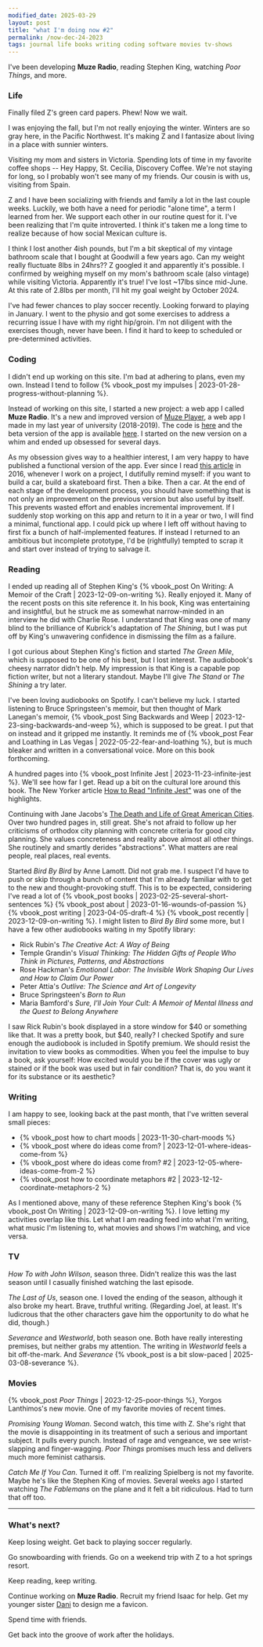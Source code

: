 ```yaml
---
modified_date: 2025-03-29
layout: post
title: "what I'm doing now #2"
permalink: /now-dec-24-2023
tags: journal life books writing coding software movies tv-shows
---
```


I've been developing **Muze Radio**, reading Stephen King, watching _Poor Things_, and more.

<!--more-->

### Life

Finally filed Z's green card papers.
Phew!
Now we wait.

I was enjoying the fall, but I'm not really enjoying the winter.
Winters are so gray here, in the Pacific Northwest.
It's making Z and I fantasize about living in a place with sunnier winters.

Visiting my mom and sisters in Victoria.
Spending lots of time in my favorite coffee shops -- Hey Happy, St. Cecilia, Discovery Coffee.
We're not staying for long, so I probably won't see many of my friends.
Our cousin is with us, visiting from Spain.

Z and I have been socializing with friends and family a lot in the last couple weeks.
Luckily, we both have a need for periodic "alone time", a term I learned from her.
We support each other in our routine quest for it.
I've been realizing that I'm quite introverted.
I think it's taken me a long time to realize because of how social Mexican culture is.

I think I lost another 4ish pounds, but I'm a bit skeptical of my vintage bathroom scale that I bought at Goodwill a few years ago.
Can my weight really fluctuate 8lbs in 24hrs??
Z googled it and apparently it's possible.
I confirmed by weighing myself on my mom's bathroom scale (also vintage) while visiting Victoria.
Apparently it's true!
I've lost ~17lbs since mid-June.
At this rate of 2.8lbs per month, I'll hit my goal weight by October 2024.

I've had fewer chances to play soccer recently.
Looking forward to playing in January.
I went to the physio and got some exercises to address a recurring issue I have with my right hip/groin.
I'm not diligent with the exercises though, never have been.
I find it hard to keep to scheduled or pre-determined activities.

### Coding

I didn't end up working on this site.
I'm bad at adhering to plans, even my own.
Instead I tend to follow {% vbook_post my impulses | 2023-01-28-progress-without-planning %}.

Instead of working on this site, I started a new project: a web app I called **Muze Radio**.
It's a new and improved version of [Muze Player](https://github.com/okjuan/muze), a web app I made in my last year of university (2018-2019).
The code is [here](https://github.com/okjuan/muze-radio) and the beta version of the app is available [here](https://okjuan.me/muze-radio).
I started on the new version on a whim and ended up obsessed for several days.

As my obsession gives way to a healthier interest, I am very happy to have published a functional version of the app.
Ever since I read [this article](https://awilkinson.medium.com/skateboard-bike-car-6bec841ed96e) in 2016, whenever I work on a project, I dutifully remind myself: if you want to build a car, build a skateboard first.
Then a bike.
Then a car.
At the end of each stage of the development process, you should have something that is not only an improvement on the previous version but also useful by itself.
This prevents wasted effort and enables incremental improvement.
If I suddenly stop working on this app and return to it in a year or two, I will find a minimal, functional app.
I could pick up where I left off without having to first fix a bunch of half-implemented features.
If instead I returned to an ambitious but incomplete prototype, I'd be (rightfully) tempted to scrap it and start over instead of trying to salvage it.

### Reading

I ended up reading all of Stephen King's {% vbook_post On Writing: A Memoir of the Craft | 2023-12-09-on-writing %}.
Really enjoyed it.
Many of the recent posts on this site reference it.
In his book, King was entertaining and insightful, but he struck me as somewhat narrow-minded in an interview he did with Charlie Rose.
I understand that King was one of many blind to the brilliance of Kubrick's adaptation of _The Shining_, but I was put off by King's unwavering confidence in dismissing the film as a failure.

I got curious about Stephen King's fiction and started _The Green Mile_, which is supposed to be one of his best, but I lost interest.
The audiobook's cheesy narrator didn't help.
My impression is that King is a capable pop fiction writer, but not a literary standout.
Maybe I'll give _The Stand_ or _The Shining_ a try later.

I've been loving audiobooks on Spotify.
I can't believe my luck.
I started listening to Bruce Springsteen's memoir, but then thought of Mark Lanegan's memoir, {% vbook_post Sing Backwards and Weep | 2023-12-23-sing-backwards-and-weep %}, which is supposed to be great.
I put that on instead and it gripped me instantly.
It reminds me of {% vbook_post Fear and Loathing in Las Vegas | 2022-05-22-fear-and-loathing %}, but is much bleaker and written in a conversational voice.
More on this book forthcoming.

A hundred pages into {% vbook_post Infinite Jest | 2023-11-23-infinite-jest %}.
We'll see how far I get.
Read up a bit on the cultural lore around this book.
The New Yorker article [How to Read "Infinite Jest"](https://www.newyorker.com/magazine/2018/11/05/how-to-read-infinite-jest) was one of the highlights.

Continuing with Jane Jacobs's [The Death and Life of Great American Cities](https://www.goodreads.com/book/show/30833.The_Death_and_Life_of_Great_American_Cities).
Over two hundred pages in, still great.
She's not afraid to follow up her criticisms of orthodox city planning with concrete criteria for good city planning.
She values concreteness and reality above almost all other things.
She routinely and smartly derides "abstractions".
What matters are real people, real places, real events.

Started _Bird By Bird_ by Anne Lamott.
Did not grab me.
I suspect I'd have to push or skip through a bunch of content that I'm already familiar with to get to the new and thought-provoking stuff.
This is to be expected, considering I've read a lot of {% vbook_post books | 2023-02-25-several-short-sentences %} {% vbook_post about | 2023-01-16-wounds-of-passion %} {% vbook_post writing | 2023-04-05-draft-4 %} {% vbook_post recently | 2023-12-09-on-writing %}.
I might listen to _Bird By Bird_ some more, but I have a few other audiobooks waiting in my Spotify library:
- Rick Rubin's _The Creative Act: A Way of Being_
- Temple Grandin's _Visual Thinking: The Hidden Gifts of People Who Think in Pictures, Patterns, and Abstractions_
- Rose Hackman's _Emotional Labor: The Invisible Work Shaping Our Lives and How to Claim Our Power_
- Peter Attia's _Outlive: The Science and Art of Longevity_
- Bruce Springsteen's _Born to Run_
- Maria Bamford's _Sure, I'll Join Your Cult: A Memoir of Mental Illness and the Quest to Belong Anywhere_

I saw Rick Rubin's book displayed in a store window for $40 or something like that.
It was a pretty book, but $40, really?
I checked Spotify and sure enough the audiobook is included in Spotify premium.
We should resist the invitation to view books as commodities.
When you feel the impulse to buy a book, ask yourself:
How excited would you be if the cover was ugly or stained or if the book was used but in fair condition?
That is, do you want it for its substance or its aesthetic?

### Writing

I am happy to see, looking back at the past month, that I've written several small pieces:

- {% vbook_post how to chart moods | 2023-11-30-chart-moods %}
- {% vbook_post where do ideas come from? | 2023-12-01-where-ideas-come-from %}
- {% vbook_post where do ideas come from? #2 | 2023-12-05-where-ideas-come-from-2 %}
- {% vbook_post how to coordinate metaphors #2 | 2023-12-12-coordinate-metaphors-2 %}

As I mentioned above, many of these reference Stephen King's book {% vbook_post On Writing | 2023-12-09-on-writing %}.
I love letting my activities overlap like this.
Let what I am reading feed into what I'm writing, what music I'm listening to, what movies and shows I'm watching, and vice versa.

### TV

_How To with John Wilson_, season three.
Didn't realize this was the last season until I casually finished watching the last episode.

_The Last of Us_, season one.
I loved the ending of the season, although it also broke my heart.
Brave, truthful writing.
(Regarding Joel, at least.
It's ludicrous that the other characters gave him the opportunity to do what he did, though.)

_Severance_ and _Westworld_, both season one.
Both have really interesting premises, but neither grabs my attention.
The writing in _Westworld_ feels a bit off-the-mark.
And _Severance_ {% vbook_post is a bit slow-paced | 2025-03-08-severance %}.

### Movies

{% vbook_post _Poor Things_ | 2023-12-25-poor-things %}, Yorgos Lanthimos's new movie.
One of my favorite movies of recent times.

_Promising Young Woman_.
Second watch, this time with Z.
She's right that the movie is disappointing in its treatment of such a serious and important subject.
It pulls every punch.
Instead of rage and vengeance, we see wrist-slapping and finger-wagging.
_Poor Things_ promises much less and delivers much more feminist catharsis.

_Catch Me If You Can_.
Turned it off.
I'm realizing Spielberg is not my favorite.
Maybe he's like the Stephen King of movies.
Several weeks ago I started watching _The Fablemans_ on the plane and it felt a bit ridiculous.
Had to turn that off too.

---

### What's next?

Keep losing weight.
Get back to playing soccer regularly.

Go snowboarding with friends.
Go on a weekend trip with Z to a hot springs resort.

Keep reading, keep writing.

Continue working on **Muze Radio**.
Recruit my friend Isaac for help.
Get my younger sister [Dani](https://danigallegdup.github.io/) to design me a favicon.

Spend time with friends.

Get back into the groove of work after the holidays.
